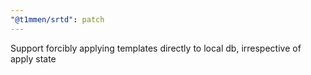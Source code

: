 ```yaml
---
"@t1mmen/srtd": patch
---
```


Support forcibly applying templates directly to local db, irrespective of apply state

